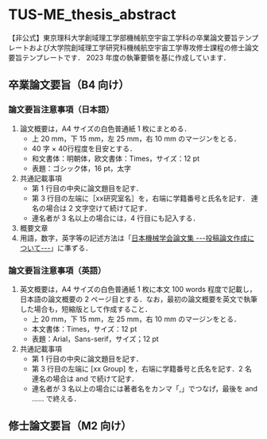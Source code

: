 # TUS-ME_thesis_abstract

【非公式】東京理科大学創域理工学部機械航空宇宙工学科の卒業論文要旨テンプレートおよび大学院創域理工学研究科機械航空宇宙工学専攻修士課程の修士論文要旨テンプレートです．
2023 年度の執筆要領を基に作成しています．

## 卒業論文要旨（B4 向け）

### 論文要旨注意事項（日本語）

1. 論文概要は，A4 サイズの白色普通紙 1 枚にまとめる．
    - 上 20 mm，下 15 mm，左 25 mm，右 10 mm のマージンをとる．
    - 40 字 × 40行程度を目安とする．
    - 和文書体：明朝体，欧文書体：Times，サイズ：12 pt
    - 表題：ゴシック体，16 pt，太字
1. 共通記載事項
    - 第 1 行目の中央に論文題目を記す．
    - 第 3 行目の左端に［xx研究室名］を，右端に学籍番号と氏名を記す．
    連名の場合は 2 文字空けて続けて記す．
    - 連名者が 3 名以上の場合には，4 行目にも記入する．
1. 概要文章
1. 用語，数字，英字等の記述方法は「[日本機械学会論文集 ---投稿論文作成について---](https://www.jsme.or.jp/publish/Japanese-conference-Template-mihon.pdf)」に準ずる．

### 論文要旨注意事項（英語）

1. 英文概要は，A4 サイズの白色普通紙 1 枚に本文 100 words 程度で記載し，日本語の論文概要の 2 ページ目とする．なお，最初の論文概要を英文で執筆した場合も，短縮版として作成すること．
    - 上 20 mm，下 15 mm，左 25 mm，右 10 mm のマージンをとる．
    - 本文書体：Times，サイズ：12 pt
    - 表題：Arial，Sans-serif，サイズ；12 pt
1. 共通記載事項
    - 第 1 行目の中央に論文題目を記す．
    - 第 3 行目の左端に [xx Group] を，右端に学籍番号と氏名を記す．2 名連名の場合は and で続けて記す．
    - 連名者が 3 名以上の場合には著者名をカンマ「,」でつなげ，最後を and ...... で終える．

## 修士論文要旨（M2 向け）


